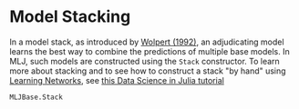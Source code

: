# Model Stacking

In a model stack, as introduced by [Wolpert
(1992)](https://www.sciencedirect.com/science/article/abs/pii/S0893608005800231),
an adjudicating model learns the best way to combine the predictions of
multiple base models. In MLJ, such models are constructed using the
`Stack` constructor. To learn more about stacking and to see how to
construct a stack "by hand" using [Learning Networks](@ref), see [this Data Science in Julia
tutorial](https://juliaai.github.io/DataScienceTutorials.jl/getting-started/stacking/)

```@docs
MLJBase.Stack
```
